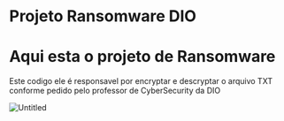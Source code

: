 # Projeto Ransomware DIO

# Aqui esta o projeto de Ransomware

Este codigo ele é responsavel por encryptar e descryptar o arquivo TXT conforme pedido pelo professor de CyberSecurity da DIO

![Untitled](Projeto%20Ransomware%20DIO%208d4b8ec591394e8fa416c0fef1e29a9e/Untitled.png)